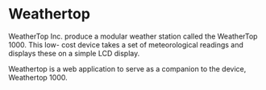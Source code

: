 # Weathertop

WeatherTop Inc. produce a modular weather station called the WeatherTop 1000. This low-
cost device takes a set of meteorological readings and displays these on a simple LCD
display.

Weathertop is a web application to serve as a companion to the device, Weathertop 1000.
